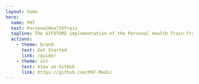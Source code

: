 ```yaml
---
layout: home
hero:
  name: PHT
  text: PersonalHealthTrain
  tagline: The DIFUTURE implementation of the Personal Health Train from Tübingen University as part of the PHT implementation network
  actions:
    - theme: brand
      text: Get Started
      link: /guide/
    - theme: alt
      text: View on GitHub
      link: https://github.com/PHT-Medic
---
```

